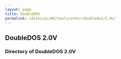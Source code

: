 ```yaml
---
layout: page
title: DoubleDOS
permalink: /disks/pcx86/tools/other/doubledos/2.0v/
---
```


DoubleDOS 2.0V
--------------

### Directory of DoubleDOS 2.0V

